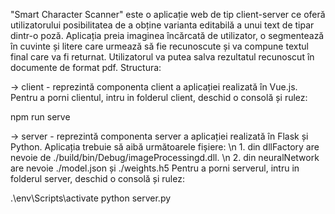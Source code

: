 "Smart Character Scanner" este o aplicație web de tip client-server ce oferă utilizatorului posibilitatea de a obține varianta editabilă 
a unui text de tipar dintr-o poză. Aplicația preia imaginea încărcată de utilizator, o segmentează în cuvinte și litere care urmează să
fie recunoscute și va compune textul final care va fi returnat. Utilizatorul va putea salva rezultatul recunoscut în documente de format
pdf. Structura:

-> client - reprezintă componenta client a aplicației realizată în Vue.js. Pentru a porni clientul, intru in folderul client, deschid o
consolă și rulez: 

npm run serve

-> server - reprezintă componenta server a aplicației realizată în Flask și Python. Aplicația trebuie să aibă următoarele fișiere:
	\n 1. din dllFactory are nevoie de ./build/bin/Debug/imageProcessingd.dll.
	\n 2. din neuralNetwork are nevoie ./model.json și ./weights.h5
	Pentru a porni serverul, intru in folderul server, deschid o consolă și rulez:

.\env\Scripts\activate
python server.py